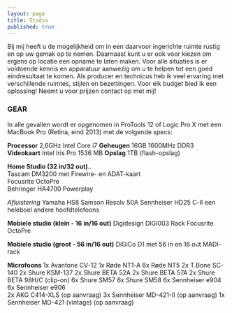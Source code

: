 ```yaml
---
layout: page
title: Studio
published: true
---
```



Bij mij heeft u de mogelijkheid om in een daarvoor ingerichte ruimte rustig en op uw gemak op te nemen. Daarnaast kunt u er ook voor kiezen om ergens op locatie een opname te laten maken. Voor alle situaties is er voldoende kennis en apparatuur aanwezig om u te helpen tot een goed eindresultaat te komen. 
Als producer en technicus heb ik veel ervaring met verschillende ruimtes, stijlen en bezettingen. Voor elk budget bied ik een oplossing! Neemt u voor prijzen contact op met mij! 

### GEAR
In alle gevallen wordt er opgenomen in ProTools 12 of Logic Pro X met een MacBook Pro (Retina, eind 2013) met de volgende specs:

**Processor** 	2,6GHz Intel Core i7
**Geheugen**	16GB 1600MHz DDR3
**Videokaart** 	Intel Iris Pro 1536 MB
**Opslag**		1TB (flash-opslag)


**Home Studio (32 in/32 out)**..  
Tascam DM3200 met Firewire- en ADAT-kaart  
Focusrite OctoPre  
Behringer HA4700 Powerplay  

_Afluistering_
Yamaha HS8
Samson Resolv 50A
Sennheiser HD25 C-II
een heleboel andere hoofdtelefoons


**Mobiele studio (klein - 16 in/16 out)**
Digidesign DIGI003 Rack
Focusrite OctoPre


**Mobiele studio (groot - 56 in/16 out)**
DiGiCo D1 met 56 in en 16 out MADI-rack


**Microfoons**
1x	Avantone CV-12
1x 	Røde NT1-A
6x	Røde NT5
2x 	T.Bone SC-140
2x 	Shure KSM-137 
2x	Shure BETA 52A
2x	Shure BETA 57A
2x	Shure BETA 98H/C (clip-on)
6x	Shure SM57
6x	Shure SM58
6x 	Sennheiser e904
6x 	Sennheiser e906 	
2x 	AKG C414-XLS (op aanvraag)
3x 	Sennheiser MD-421-II (op aanvraag)
1x 	Sennheiser MD-421 (vintage) (op aanvraag)
